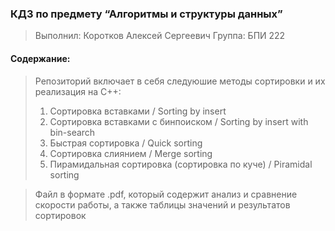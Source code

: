 ### КДЗ по предмету “Алгоритмы и структуры данных” 
> Выполнил: Коротков Алексей Сергеевич
> Группа: БПИ 222<br>

#### Содержание:
> Репозиторий включает в себя следуюшие методы сортировки и их реализация на С++:
> 1. Сортировка вставками / Sorting by insert
> 2. Сортировка вставками с бинпоиском / Sorting by insert with bin-search
> 3. Быстрая сортировка / Quick sorting
> 4. Сортировка слиянием / Merge sorting
> 5. Пирамидальная сортировка (сортировка по куче) / Piramidal sorting<br>

> Файл в формате .pdf, который содержит анализ и сравнение скорости работы, а также таблицы значений и результатов сортировок<br>
